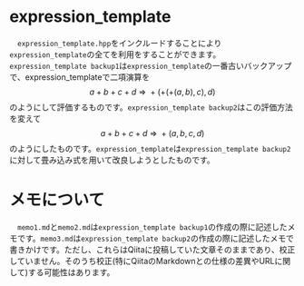 # expression_template
　`expression_template.hpp`をインクルードすることにより`expression_template`の全てを利用をすることができます。
　`expression_template backup1`は`expression_template`の一番古いバックアップで、expression_templateで二項演算を
$$
a+b+c+d \ \Rightarrow\  +(+(+(a,b),c),d)
$$
のようにして評価するものです。`expression_template backup2`はこの評価方法を変えて
$$
a+b+c+d \ \Rightarrow\  +(a,b,c,d)
$$
のようにしたものです。`expression_template`は`expression_template backup2`に対して畳み込み式を用いて改良しようとしたものです。

# メモについて
　`memo1.md`と`memo2.md`は`expression_template backup1`の作成の際に記述したメモです。`memo3.md`は`expression_template backup2`の作成の際に記述したメモで書きかけです。ただし、これらはQiitaに投稿していた文章そのままであり、校正していません。そのうち校正(特にQiitaのMarkdownとの仕様の差異やURLに関して)する可能性はあります。

